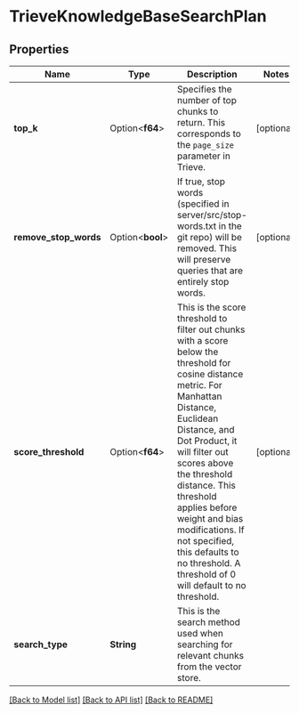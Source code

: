 # TrieveKnowledgeBaseSearchPlan

## Properties

Name | Type | Description | Notes
------------ | ------------- | ------------- | -------------
**top_k** | Option<**f64**> | Specifies the number of top chunks to return. This corresponds to the `page_size` parameter in Trieve. | [optional]
**remove_stop_words** | Option<**bool**> | If true, stop words (specified in server/src/stop-words.txt in the git repo) will be removed. This will preserve queries that are entirely stop words. | [optional]
**score_threshold** | Option<**f64**> | This is the score threshold to filter out chunks with a score below the threshold for cosine distance metric. For Manhattan Distance, Euclidean Distance, and Dot Product, it will filter out scores above the threshold distance. This threshold applies before weight and bias modifications. If not specified, this defaults to no threshold. A threshold of 0 will default to no threshold. | [optional]
**search_type** | **String** | This is the search method used when searching for relevant chunks from the vector store. | 

[[Back to Model list]](../README.md#documentation-for-models) [[Back to API list]](../README.md#documentation-for-api-endpoints) [[Back to README]](../README.md)


